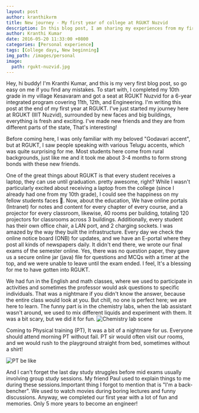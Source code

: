 ```yaml
---
layout: post
author: kranthikvrm
title: New journey - My first year of college at RGUKT Nuzvid
description: In this blog post, I am sharing my experiences from my first year at RGUKT Nuzvid, where I experienced new faces, challenges, and exciting opportunities on my journey towards becoming an engineer.
author: Kranthi Kumar
date: 2016-05-20 11:33:00 +0800
categories: [Personal experience]
tags: [College days, New beginning]
img_path: /images/personal
image:
  path: rgukt-nuzvid.jpg
---
```


Hey, hi buddy! I'm Kranthi Kumar, and this is my very first blog post, so go easy on me if you find any mistakes. To start with, I completed my 10th grade in my village Kesavaram and got a seat at RGUKT Nuzvid for a 6-year integrated program covering 11th, 12th, and Engineering. I'm writing this post at the end of my first year at RGUKT. I've just started my journey here at RGUKT (IIIT Nuzvid), surrounded by new faces and big buildings, everything is fresh and exciting. I've made new friends and they are from different parts of the state, That's interesting! 

Before coming here, I was only familiar with my beloved "Godavari accent", but at RGUKT, I saw people speaking with various Telugu accents, which was quite surprising for me. Most students here come from rural backgrounds, just like me and it took me about 3-4 months to form strong bonds with these new friends.
 
One of the great things about RGUKT is that every student receives a laptop, they can use until graduation. pretty awesome, right? While I wasn't particularly excited about receiving a laptop from the college (since I already had one from my 10th grade), I could see the happiness on my fellow students faces 🤩. Now, about the education, We have online portals (Intranet) for notes and content for every chapter of every course, and a projector for every classroom, likewise, 40 rooms per building, totaling 120 projectors for classrooms across 3 buildings. Additionally, every student has their own office chair, a LAN port, and 2 charging sockets. I was amazed by the way they built the infrastructure. Every day we check the online notice board (ONB) for updates, and we have an E-portal where they post all kinds of newspapers daily. It didn't end there, we wrote our final exams of the semester online. Yes, there was no question paper, they gave us a secure online jar (java) file for questions and MCQs with a timer at the top, and we were unable to leave until the exam ended. I feel, It's a blessing for me to have gotten into RGUKT.

We had fun in the English and math classes, where we used to participate in activities and sometimes the professor would ask questions to specific individuals. That was a nightmare if you didn't know the answer, because the entire class would look at you. But chill, no one is perfect here; we are here to learn. The funny part is in the chemistry labs, when the lab assistant wasn't around, we used to mix different liquids and experiment with them. It was a bit scary, but we did it for fun.
![Chemistry lab scene](tom.gif)

Coming to Physical training (PT), It was a bit of a nightmare for us. Everyone should attend morning PT without fail. PT sir would often visit our rooms, and we would rush to the playground straight from bed, sometimes without a shirt!

![PT be like](brahmi-running.gif)

And I can't forget the last day study struggles before mid exams usually involving group study sessions. My friend Paul used to explain things to me during these sessions.Important thing I forgot to mention that is "I'm a back-bencher". We used to watch movies during boring lectures and funny discussions. Anyway, we completed our first year with a lot of fun and memories. Only 5 more years to become an engineer!
